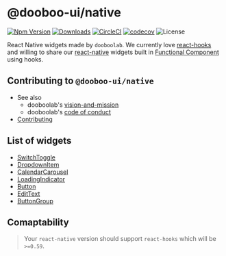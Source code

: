 # @dooboo-ui/native

[![Npm Version](http://img.shields.io/npm/v/@dooboo-ui/native.svg?style=flat-square)](https://npmjs.org/package/@dooboo-ui/native)
[![Downloads](http://img.shields.io/npm/dm/@dooboo-ui/native.svg?style=flat-square)](https://npmjs.org/package/@dooboo-ui/native)
[![CircleCI](https://circleci.com/gh/dooboolab/@dooboo-ui/native.svg?style=shield)](https://circleci.com/gh/dooboolab/@dooboo-ui/native)
[![codecov](https://codecov.io/gh/dooboolab/@dooboo-ui/native/branch/master/graph/badge.svg)](https://codecov.io/gh/dooboolab/@dooboo-ui/native)
![License](http://img.shields.io/npm/l/@dooboo-ui/native.svg?style=flat-square)

React Native widgets made by `dooboolab`.
We currently love [react-hooks](https://code.fb.com/open-source/react-hooks) and willing to share our [react-native](https://facebook.github.io/react-native) widgets built in [Functional Component](https://logrocket.com/blog/pure-functional-components) using hooks.

## Contributing to `@dooboo-ui/native`

- See also
  - dooboolab's [vision-and-mission](https://github.com/dooboolab/dooboolab.com/blob/master/vision-and-mission.md)
  - dooboolab's [code of conduct](https://github.com/dooboolab/dooboolab.com/blob/master/code-of-conduct.md)
- [Contributing](CONTRIBUTING.md)

## List of widgets

- [SwitchToggle](https://github.com/dooboolab/dooboo-ui/native/tree/master/src/components/shared/SwitchToggle)
- [DropdownItem](https://github.com/dooboolab/dooboo-ui/native/tree/master/src/components/shared/DropdownItem)
- [CalendarCarousel](https://github.com/dooboolab/dooboo-ui/native/tree/master/src/components/shared/CalendarCarousel)
- [LoadingIndicator](https://github.com/dooboolab/dooboo-ui/native/tree/master/src/components/shared/LoadingIndicator)
- [Button](https://github.com/dooboolab/dooboo-ui/native/tree/master/src/components/shared/Button)
- [EditText](https://github.com/dooboolab/dooboo-ui/native/tree/master/src/components/shared/EditText)
- [ButtonGroup](https://github.com/dooboolab/dooboo-ui/native/tree/master/src/components/shared/ButtonGroup)

## Comaptability

> Your `react-native` version should support `react-hooks` which will be `>=0.59`.
